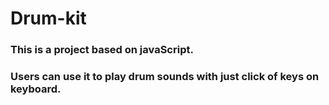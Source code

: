 # Drum-kit

### This is a project based on javaScript. 
### Users can use it to play drum sounds with just click of keys on keyboard.
